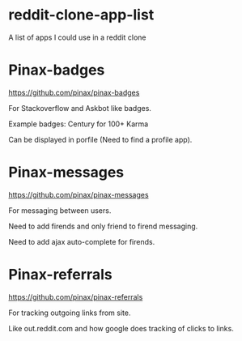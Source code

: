 # reddit-clone-app-list
A list of apps I could use in a reddit clone

# Pinax-badges

https://github.com/pinax/pinax-badges

For Stackoverflow and Askbot like badges.

Example badges: Century for 100+ Karma

Can be displayed in porfile (Need to find a profile app).

# Pinax-messages

https://github.com/pinax/pinax-messages

For messaging between users.

Need to add firends and only friend to firend messaging.

Need to add ajax auto-complete for firends.

# Pinax-referrals

https://github.com/pinax/pinax-referrals

For tracking outgoing links from site.

Like out.reddit.com and how google does tracking of clicks to links.
